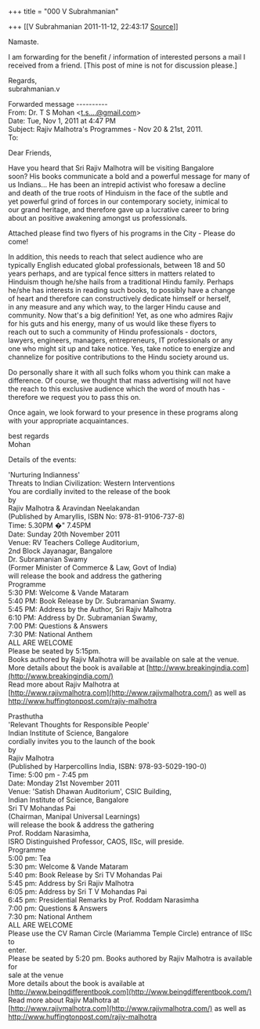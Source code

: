 +++
title = "000 V Subrahmanian"

+++
[[V Subrahmanian	2011-11-12, 22:43:17 [Source](https://groups.google.com/g/bvparishat/c/1hpeQ7KEmEg)]]



Namaste.  
  
I am forwarding for the benefit / information of interested persons a mail I  
received from a friend. \[This post of mine is not for discussion please.\]  
  
Regards,  
subrahmanian.v  
  
Forwarded message ----------  
From: Dr. T S Mohan \<[t.s....@gmail.com](http://groups.yahoo.com/group/advaitin/post?postID=l75rozTCXk-N5Cd0TWbmAuLCG3HG-Eze1YTtQJHNjkZ2ZIu3ToDVhWIMA69U8HKcCzMcGKlq8MgmnD0O)\>  
Date: Tue, Nov 1, 2011 at 4:47 PM  
Subject: Rajiv Malhotra's Programmes - Nov 20 & 21st, 2011.  
To:  
  
  
Dear Friends,  
  
Have you heard that Sri Rajiv Malhotra will be visiting Bangalore  
soon? His books communicate a bold and a powerful message for many of  
us Indians... He has been an intrepid activist who foresaw a decline  
and death of the true roots of Hinduism in the face of the subtle and  
yet powerful grind of forces in our contemporary society, inimical to  
our grand heritage, and therefore gave up a lucrative career to bring  
about an positive awakening amongst us professionals.  
  
Attached please find two flyers of his programs in the City - Please do come!  
  
In addition, this needs to reach that select audience who are  
typically English educated global professionals, between 18 and 50  
years perhaps, and are typical fence sitters in matters related to  
Hinduism though he/she hails from a traditional Hindu family. Perhaps  
he/she has interests in reading such books, to possibly have a change  
of heart and therefore can constructively dedicate himself or herself,  
in any measure and any which way, to the larger Hindu cause and  
community. Now that's a big definition! Yet, as one who admires Rajiv  
for his guts and his energy, many of us would like these flyers to  
reach out to such a community of Hindu professionals - doctors,  
lawyers, engineers, managers, entrepreneurs, IT professionals or any  
one who might sit up and take notice. Yes, take notice to energize and  
channelize for positive contributions to the Hindu society around us.  
  
Do personally share it with all such folks whom you think can make a  
difference. Of course, we thought that mass advertising will not have  
the reach to this exclusive audience which the word of mouth has -  
therefore we request you to pass this on.  
  
Once again, we look forward to your presence in these programs along  
with your appropriate acquaintances.  
  
best regards  
Mohan  
  
Details of the events:  
  
'Nurturing Indianness'  
Threats to Indian Civilization: Western Interventions  
You are cordially invited to the release of the book  
by  
Rajiv Malhotra & Aravindan Neelakandan  
(Published by Amaryllis, ISBN No: 978-81-9106-737-8)  
Time: 5.30PM �" 7.45PM  
Date: Sunday 20th November 2011  
Venue: RV Teachers College Auditorium,  
2nd Block Jayanagar, Bangalore  
Dr. Subramanian Swamy  
(Former Minister of Commerce & Law, Govt of India)  
will release the book and address the gathering  
Programme  
5:30 PM: Welcome & Vande Mataram  
5:40 PM: Book Release by Dr. Subramanian Swamy.  
5:45 PM: Address by the Author, Sri Rajiv Malhotra  
6:10 PM: Address by Dr. Subramanian Swamy,  
7:00 PM: Questions & Answers  
7:30 PM: National Anthem  
ALL ARE WELCOME  
Please be seated by 5:15pm.  
Books authored by Rajiv Malhotra will be available on sale at the venue.  
More details about the book is available at [http://www.breakingindia.com](http://www.breakingindia.com/)  
Read more about Rajiv Malhotra at  
[http://www.rajivmalhotra.com](http://www.rajivmalhotra.com/) as well as  
<http://www.huffingtonpost.com/rajiv-malhotra>  
  
  
Prasthutha  
'Relevant Thoughts for Responsible People'  
Indian Institute of Science, Bangalore  
cordially invites you to the launch of the book  
by  
Rajiv Malhotra  
(Published by Harpercollins India, ISBN: 978-93-5029-190-0)  
Time: 5:00 pm - 7:45 pm  
Date: Monday 21st November 2011  
Venue: 'Satish Dhawan Auditorium', CSIC Building,  
Indian Institute of Science, Bangalore  
Sri TV Mohandas Pai  
(Chairman, Manipal Universal Learnings)  
will release the book & address the gathering  
Prof. Roddam Narasimha,  
ISRO Distinguished Professor, CAOS, IISc, will preside.  
Programme  
5:00 pm: Tea  
5:30 pm: Welcome & Vande Mataram  
5:40 pm: Book Release by Sri TV Mohandas Pai  
5:45 pm: Address by Sri Rajiv Malhotra  
6:05 pm: Address by Sri T V Mohandas Pai  
6:45 pm: Presidential Remarks by Prof. Roddam Narasimha  
7:00 pm: Questions & Answers  
7:30 pm: National Anthem  
ALL ARE WELCOME  
Please use the CV Raman Circle (Mariamma Temple Circle) entrance of IISc to  
enter.  
Please be seated by 5:20 pm. Books authored by Rajiv Malhotra is available for  
sale at the venue  
More details about the book is available at [http://www.beingdifferentbook.com](http://www.beingdifferentbook.com/)  
Read more about Rajiv Malhotra at  
[http://www.rajivmalhotra.com](http://www.rajivmalhotra.com/) as well as  
<http://www.huffingtonpost.com/rajiv-malhotra>

